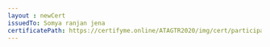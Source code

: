 ```yaml
--- 
layout : newCert 
issuedTo: Somya ranjan jena 
certificatePath: https://certifyme.online/ATAGTR2020/img/cert/participant/Somyaranjanjena_84cfc.png
--- 
```

